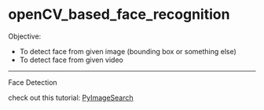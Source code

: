 # openCV_based_face_recognition

Objective:

* To detect face from given image (bounding box or something else)
* To detect face from given video 

---

Face Detection

check out this tutorial: [PyImageSearch](https://pyimagesearch.com/2021/04/05/opencv-face-detection-with-haar-cascades/)

